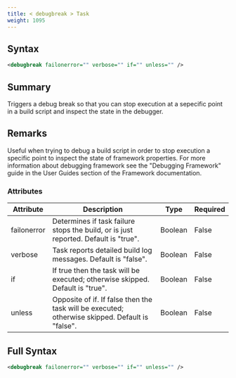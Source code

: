 ```yaml
---
title: < debugbreak > Task
weight: 1095
---
```

## Syntax
```xml
<debugbreak failonerror="" verbose="" if="" unless="" />
```
## Summary ##
Triggers a debug break so that you can stop execution at a sepecific point in a build script and inspect the state in the debugger.

## Remarks ##
Useful when trying to debug a build script in order to stop execution a specific point to inspect the state of framework properties.
For more information about debugging framework see the &quot;Debugging Framework&quot; guide in the User Guides section of the Framework documentation.




### Attributes
| Attribute | Description | Type | Required |
| --------- | ----------- | ---- | -------- |
| failonerror | Determines if task failure stops the build, or is just reported. Default is &quot;true&quot;. | Boolean | False |
| verbose | Task reports detailed build log messages.  Default is &quot;false&quot;. | Boolean | False |
| if | If true then the task will be executed; otherwise skipped. Default is &quot;true&quot;. | Boolean | False |
| unless | Opposite of if.  If false then the task will be executed; otherwise skipped. Default is &quot;false&quot;. | Boolean | False |

## Full Syntax
```xml
<debugbreak failonerror="" verbose="" if="" unless="" />
```
